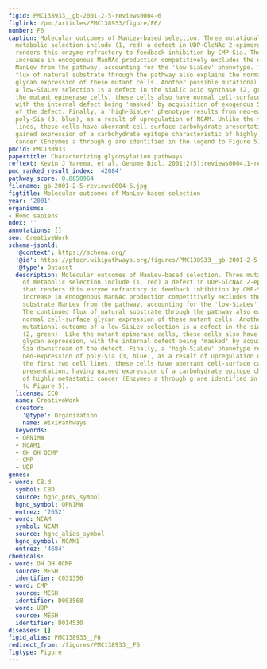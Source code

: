 ```yaml
---
figid: PMC138933__gb-2001-2-5-reviews0004-6
figlink: /pmc/articles/PMC138933/figure/F6/
number: F6
caption: Molecular outcomes of ManLev-based selection. Three mutational outcomes of
  metabolic selection include (1, red) a defect in UDP-GlcNAc 2-epimerase (a) that
  renders this enzyme refractory to feedback inhibition by CMP-Sia. The consequent
  increase in endogenous ManNAc production competitively excludes the unnatural substrate
  ManLev from the pathway, accounting for the 'low-SiaLev' phenotype. The continued
  flux of natural substrate through the pathway also explains the normal cell-surface
  glycan expression of these mutant cells. Another possible mutational outcome of
  a low-SiaLev selection is a defect in the sialic acid synthase (2, green). Like
  the mutant epimerase cells, these cells also have normal cell-surface glycan expression,
  with the internal defect being 'masked' by acquisition of exogenous Sia downstream
  of the defect. Finally, a 'high-SiaLev' phenotype results from neo-expression of
  poly-Sia (3, blue), as a result of upregulation of NCAM. Unlike the first two cell
  lines, these cells have aberrant cell-surface carbohydrate presentation, having
  gained expression of a carbohydrate epitope characteristic of highly metastatic
  cancer (Enzymes a through g are identified in the legend to Figure 5).
pmcid: PMC138933
papertitle: Characterizing glycosylation pathways.
reftext: Kevin J Yarema, et al. Genome Biol. 2001;2(5):reviews0004.1-reviews0004.10.
pmc_ranked_result_index: '42084'
pathway_score: 0.8850964
filename: gb-2001-2-5-reviews0004-6.jpg
figtitle: Molecular outcomes of ManLev-based selection
year: '2001'
organisms:
- Homo sapiens
ndex: ''
annotations: []
seo: CreativeWork
schema-jsonld:
  '@context': https://schema.org/
  '@id': https://pfocr.wikipathways.org/figures/PMC138933__gb-2001-2-5-reviews0004-6.html
  '@type': Dataset
  description: Molecular outcomes of ManLev-based selection. Three mutational outcomes
    of metabolic selection include (1, red) a defect in UDP-GlcNAc 2-epimerase (a)
    that renders this enzyme refractory to feedback inhibition by CMP-Sia. The consequent
    increase in endogenous ManNAc production competitively excludes the unnatural
    substrate ManLev from the pathway, accounting for the 'low-SiaLev' phenotype.
    The continued flux of natural substrate through the pathway also explains the
    normal cell-surface glycan expression of these mutant cells. Another possible
    mutational outcome of a low-SiaLev selection is a defect in the sialic acid synthase
    (2, green). Like the mutant epimerase cells, these cells also have normal cell-surface
    glycan expression, with the internal defect being 'masked' by acquisition of exogenous
    Sia downstream of the defect. Finally, a 'high-SiaLev' phenotype results from
    neo-expression of poly-Sia (3, blue), as a result of upregulation of NCAM. Unlike
    the first two cell lines, these cells have aberrant cell-surface carbohydrate
    presentation, having gained expression of a carbohydrate epitope characteristic
    of highly metastatic cancer (Enzymes a through g are identified in the legend
    to Figure 5).
  license: CC0
  name: CreativeWork
  creator:
    '@type': Organization
    name: WikiPathways
  keywords:
  - OPN1MW
  - NCAM1
  - OH OH OCMP
  - CMP
  - UDP
genes:
- word: CB.d
  symbol: CBD
  source: hgnc_prev_symbol
  hgnc_symbol: OPN1MW
  entrez: '2652'
- word: NCAM
  symbol: NCAM
  source: hgnc_alias_symbol
  hgnc_symbol: NCAM1
  entrez: '4684'
chemicals:
- word: OH OH OCMP
  source: MESH
  identifier: C031356
- word: CMP
  source: MESH
  identifier: D003568
- word: UDP
  source: MESH
  identifier: D014530
diseases: []
figid_alias: PMC138933__F6
redirect_from: /figures/PMC138933__F6
figtype: Figure
---
```

